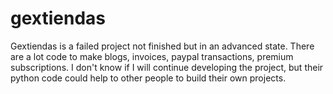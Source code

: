 # gextiendas

Gextiendas is a failed project not finished but in an advanced state. There are a lot code to make blogs, invoices, paypal transactions, premium subscriptions. I don't know if I will continue developing the project, but their python code could help to other people to build their own projects.
